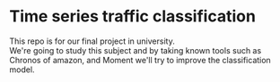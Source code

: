 # Time series traffic classification
This repo is for our final project in university.  
We're going to study this subject and by taking known tools such as Chronos of amazon, and Moment we'll try to improve the classification model.
